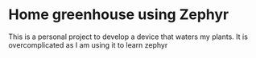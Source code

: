 # Home greenhouse using Zephyr
This is a personal project to develop a device that waters my plants. 
It is overcomplicated as I am using it to learn zephyr
